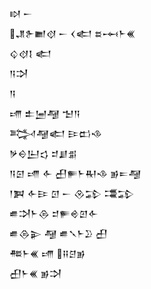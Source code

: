 <div class='block'>
<div class='line'>𒊭 𒀸</div>
<div class='line'>𒂗𒉿𒆤𒋼 𒀸 𒌋𒅗 𒊺𒆰𒈨𒌍</div>
<div class='line'>𒌒𒋼𒋙 𒅗</div>
<div class='line'>𒀀𒋫</div>
<div class='line'>𒀀</div>
<div class='line'>𒋬 𒉺𒅁𒆷 𒈠𒀀</div>
<div class='line'>𒅋𒆷𒅗 𒄿𒆗𒈾</div>
<div class='line'>𒃻𒀪𒌨𒌓 𒄑𒋗𒉪</div>
<div class='line'>𒀀𒇉 𒋬 𒅆 𒌷𒊓𒈨𒊑𒈾 𒂊𒋰𒆷</div>
<div class='line'>𒁹𒀉 𒅆𒄿 𒇥 𒀸 𒊮𒁉 𒃮𒁉</div>
<div class='line'>𒌑𒋫𒈨𒁲 𒄑𒊓𒄴𒇻𒅆</div>
<div class='line'>𒌑𒁲𒉌 𒆷 𒌑𒃵𒈨𒊒 𒌷</div>
<div class='line'>𒍣𒈨𒌍 𒋬 𒍝𒆪𒂊</div>
<div class='line'>𒌷𒈨𒌍 𒂊𒋫</div>
</div>